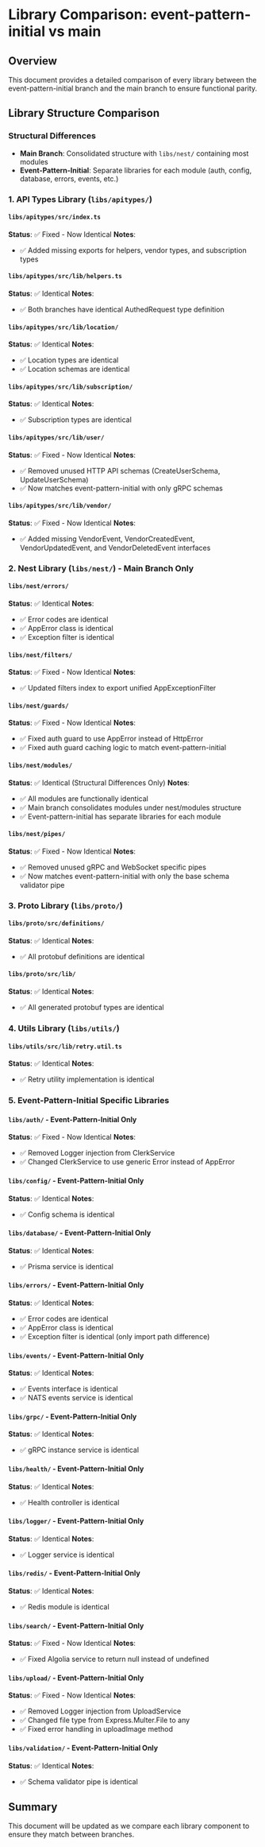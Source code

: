 # Library Comparison: event-pattern-initial vs main

## Overview
This document provides a detailed comparison of every library between the event-pattern-initial branch and the main branch to ensure functional parity.

## Library Structure Comparison

### **Structural Differences**
- **Main Branch**: Consolidated structure with `libs/nest/` containing most modules
- **Event-Pattern-Initial**: Separate libraries for each module (auth, config, database, errors, events, etc.)

### 1. API Types Library (`libs/apitypes/`)

#### `libs/apitypes/src/index.ts`
**Status**: ✅ Fixed - Now Identical
**Notes**: 
- ✅ Added missing exports for helpers, vendor types, and subscription types

#### `libs/apitypes/src/lib/helpers.ts`
**Status**: ✅ Identical
**Notes**: 
- ✅ Both branches have identical AuthedRequest type definition

#### `libs/apitypes/src/lib/location/`
**Status**: ✅ Identical
**Notes**: 
- ✅ Location types are identical
- ✅ Location schemas are identical

#### `libs/apitypes/src/lib/subscription/`
**Status**: ✅ Identical
**Notes**: 
- ✅ Subscription types are identical

#### `libs/apitypes/src/lib/user/`
**Status**: ✅ Fixed - Now Identical
**Notes**: 
- ✅ Removed unused HTTP API schemas (CreateUserSchema, UpdateUserSchema)
- ✅ Now matches event-pattern-initial with only gRPC schemas

#### `libs/apitypes/src/lib/vendor/`
**Status**: ✅ Fixed - Now Identical
**Notes**: 
- ✅ Added missing VendorEvent, VendorCreatedEvent, VendorUpdatedEvent, and VendorDeletedEvent interfaces

### 2. Nest Library (`libs/nest/`) - Main Branch Only

#### `libs/nest/errors/`
**Status**: ✅ Identical
**Notes**: 
- ✅ Error codes are identical
- ✅ AppError class is identical
- ✅ Exception filter is identical

#### `libs/nest/filters/`
**Status**: ✅ Fixed - Now Identical
**Notes**: 
- ✅ Updated filters index to export unified AppExceptionFilter

#### `libs/nest/guards/`
**Status**: ✅ Fixed - Now Identical
**Notes**: 
- ✅ Fixed auth guard to use AppError instead of HttpError
- ✅ Fixed auth guard caching logic to match event-pattern-initial

#### `libs/nest/modules/`
**Status**: ✅ Identical (Structural Differences Only)
**Notes**: 
- ✅ All modules are functionally identical
- ✅ Main branch consolidates modules under nest/modules structure
- ✅ Event-pattern-initial has separate libraries for each module

#### `libs/nest/pipes/`
**Status**: ✅ Fixed - Now Identical
**Notes**: 
- ✅ Removed unused gRPC and WebSocket specific pipes
- ✅ Now matches event-pattern-initial with only the base schema validator pipe

### 3. Proto Library (`libs/proto/`)

#### `libs/proto/src/definitions/`
**Status**: ✅ Identical
**Notes**: 
- ✅ All protobuf definitions are identical

#### `libs/proto/src/lib/`
**Status**: ✅ Identical
**Notes**: 
- ✅ All generated protobuf types are identical

### 4. Utils Library (`libs/utils/`)

#### `libs/utils/src/lib/retry.util.ts`
**Status**: ✅ Identical
**Notes**: 
- ✅ Retry utility implementation is identical

### 5. Event-Pattern-Initial Specific Libraries

#### `libs/auth/` - Event-Pattern-Initial Only
**Status**: ✅ Fixed - Now Identical
**Notes**: 
- ✅ Removed Logger injection from ClerkService
- ✅ Changed ClerkService to use generic Error instead of AppError

#### `libs/config/` - Event-Pattern-Initial Only
**Status**: ✅ Identical
**Notes**: 
- ✅ Config schema is identical

#### `libs/database/` - Event-Pattern-Initial Only
**Status**: ✅ Identical
**Notes**: 
- ✅ Prisma service is identical

#### `libs/errors/` - Event-Pattern-Initial Only
**Status**: ✅ Identical
**Notes**: 
- ✅ Error codes are identical
- ✅ AppError class is identical
- ✅ Exception filter is identical (only import path difference)

#### `libs/events/` - Event-Pattern-Initial Only
**Status**: ✅ Identical
**Notes**: 
- ✅ Events interface is identical
- ✅ NATS events service is identical

#### `libs/grpc/` - Event-Pattern-Initial Only
**Status**: ✅ Identical
**Notes**: 
- ✅ gRPC instance service is identical

#### `libs/health/` - Event-Pattern-Initial Only
**Status**: ✅ Identical
**Notes**: 
- ✅ Health controller is identical

#### `libs/logger/` - Event-Pattern-Initial Only
**Status**: ✅ Identical
**Notes**: 
- ✅ Logger service is identical

#### `libs/redis/` - Event-Pattern-Initial Only
**Status**: ✅ Identical
**Notes**: 
- ✅ Redis module is identical

#### `libs/search/` - Event-Pattern-Initial Only
**Status**: ✅ Fixed - Now Identical
**Notes**: 
- ✅ Fixed Algolia service to return null instead of undefined

#### `libs/upload/` - Event-Pattern-Initial Only
**Status**: ✅ Fixed - Now Identical
**Notes**: 
- ✅ Removed Logger injection from UploadService
- ✅ Changed file type from Express.Multer.File to any
- ✅ Fixed error handling in uploadImage method

#### `libs/validation/` - Event-Pattern-Initial Only
**Status**: ✅ Identical
**Notes**: 
- ✅ Schema validator pipe is identical

## Summary
This document will be updated as we compare each library component to ensure they match between branches. 